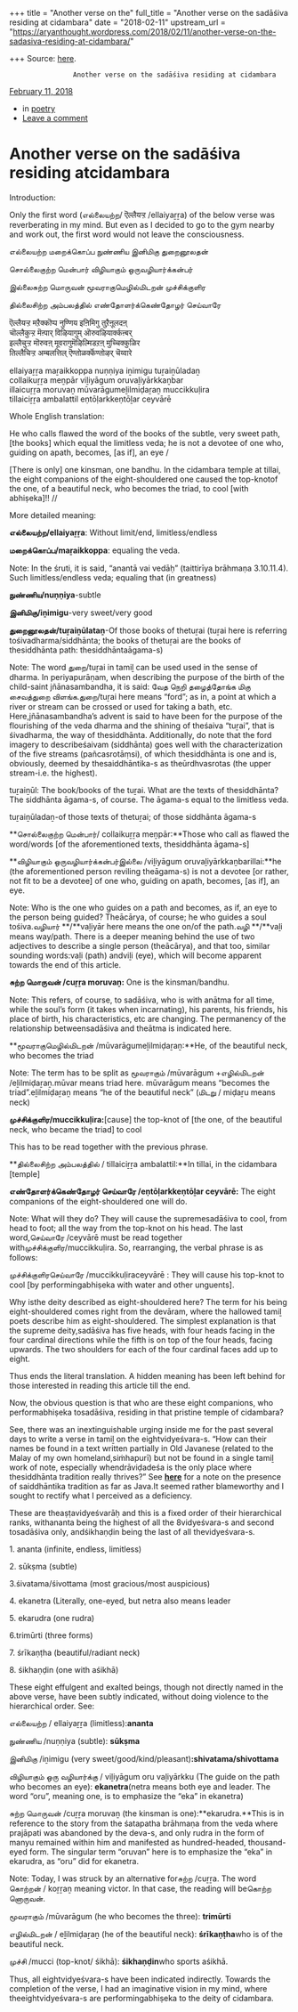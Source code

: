 +++
title = "Another verse on the"
full_title = "Another verse on the sadāśiva residing at cidambara"
date = "2018-02-11"
upstream_url = "https://aryanthought.wordpress.com/2018/02/11/another-verse-on-the-sadasiva-residing-at-cidambara/"

+++
Source: [here](https://aryanthought.wordpress.com/2018/02/11/another-verse-on-the-sadasiva-residing-at-cidambara/).


					Another verse on the sadāśiva residing at cidambara				



[ February 11, 2018 
](https://aryanthought.wordpress.com/2018/02/11/another-verse-on-the-sadasiva-residing-at-cidambara/ "Permalink to Another verse on the sadāśiva residing atcidambara")

-   in [poetry](https://aryanthought.wordpress.com/category/poetry/)
-   [Leave a
    comment](https://aryanthought.wordpress.com/2018/02/11/another-verse-on-the-sadasiva-residing-at-cidambara/#respond)

# Another verse on the sadāśiva residing atcidambara

Introduction:

Only the first word (எல்லையற்ற/ ऎल्लैयऱ्ऱ /ellaiyaṟṟa) of the below
verse was reverberating in my mind. But even as I decided to go to the
gym nearby and work out, the first word would not leave the
consciousness.

எல்லையற்ற மறைக்கொப்ப நுண்ணிய இனிமிகு துறைனூலதன்

சொல்லைகுற்ற மென்பார் விழியாகும் ஒருவழியார்க்கன்பர்

இல்லைசுற்ற மொருவன் மூவராகுமெழில்மிடறன் முச்சிக்குளிர

தில்லைசிற்ற அம்பலத்தில் எண்தோளர்க்கெண்தோழர் செய்வாரே

ऎल्लैयऱ्ऱ मऱैक्कॊप्प नुण्णिय इऩिमिगु तुऱैऩूलदऩ्  
चॊल्लैकुऱ्ऱ मॆऩ्पार् विऴियागुम् ऒरुवऴियार्क्कऩ्बर्  
इल्लैचुऱ्ऱ मॊरुवऩ् मूवरागुमॆऴिल्मिडऱऩ् मुच्चिक्कुळिर  
तिल्लैचिऱ्ऱ अम्बलत्तिल् ऎण्तोळर्क्कॆण्तोऴर् चॆय्वारे

ellaiyaṟṟa maṟaikkoppa nuṇṇiya iṉimigu tuṟaiṉūladaṉ  
collaikuṟṟa meṉpār viḻiyāgum oruvaḻiyārkkaṉbar  
illaicuṟṟa moruvaṉ mūvarāgumeḻilmiḍaṟaṉ muccikkuḷira  
tillaiciṟṟa ambalattil eṇtōḷarkkeṇtōḻar ceyvārē

Whole English translation:

He who calls flawed the word of the books of the subtle, very sweet
path,\[the books\] which equal the limitless veda; he is not a devotee
of one who, guiding on apath, becomes, \[as if\], an eye /

\[There is only\] one kinsman, one bandhu. In the cidambara temple at
tillai, the eight companions of the eight-shouldered one caused the
top-knotof the one, of a beautiful neck, who becomes the triad, to cool
\[with abhiṣeka\]!! //



More detailed meaning:

**எல்லையற்ற/ellaiyaṟṟa**: Without limit/end, limitless/endless

**மறைக்கொப்ப/maṟaikkoppa**: equaling the veda.

Note: In the śruti, it is said, “anantā vai vedāḥ” (taittirīya brāhmaṇa
3.10.11.4). Such limitless/endless veda; equaling that (in greatness)

**நுண்ணிய/nuṇṇiya**-subtle

**இனிமிகு/iṉimigu**-very sweet/very good

**துறைனூலதன்/tuṟaiṉūlataṉ**-Of those books of thetuṟai (tuṟai here is
referring tośivadharma/siddhānta; the books of thetuṟai are the books
of thesiddhānta path: thesiddhāntaāgama-s)

Note: The word துறை/tuṟai in tamiḻ can be used used in the sense of
dharma. In periyapurāṇam, when describing the purpose of the birth of
the child-saint jñānasambandha, it is said: வேத நெறி தழைத்தோங்க மிகு
சைவத்துறை விளங்க.துறை/tuṟai here means “ford”; as in, a point at which
a river or stream can be crossed or used for taking a bath, etc.
Here,jñānasambandha’s advent is said to have been for the purpose of
the flourishing of the veda dharma and the shining of theśaiva “tuṟai”,
that is śivadharma, the way of thesiddhānta. Additionally, do note that
the ford imagery to describeśaivam (siddhānta) goes well with the
characterization of the five streams (pañcasrotāṃsi), of which
thesiddhānta is one and is, obviously, deemed by thesaiddhāntika-s as
theūrdhvasrotas (the upper stream-i.e. the highest).

tuṟaiṉūl: The book/books of the tuṟai. What are the texts of
thesiddhānta? The siddhānta āgama-s, of course. The āgama-s equal to
the limitless veda.

tuṟaiṉūladaṉ-of those texts of thetuṟai; of those siddhānta āgama-s

**சொல்லைகுற்ற மென்பார்/ collaikuṟṟa meṉpār:**Those who call as flawed
the word/words \[of the aforementioned texts, thesiddhānta āgama-s\]

**விழியாகும் ஒருவழியார்க்கன்பர்இல்லை /viḻiyāgum
oruvaḻiyārkkaṉbarillai:**he (the aforementioned person reviling
theāgama-s) is not a devotee \[or rather, not fit to be a devotee\] of
one who, guiding on apath, becomes, \[as if\], an eye.

Note: Who is the one who guides on a path and becomes, as if, an eye to
the person being guided? Theācārya, of course; he who guides a soul
tośiva.வழியார் **/**vaḻiyār here means the one on/of the path.வழி
**/**vaḻi means way/path. There is a deeper meaning behind the use of
two adjectives to describe a single person (theācārya), and that too,
similar sounding words:vaḻi (path) andviḻi (eye), which will become
apparent towards the end of this article.

**சுற்ற மொருவன் /cuṟṟa moruvaṉ:** One is the kinsman/bandhu.

Note: This refers, of course, to sadāśiva, who is with anātma for all
time, while the soul’s form (it takes when incarnating), his parents,
his friends, his place of birth, his characteristics, etc are changing.
The permanency of the relationship betweensadāśiva and theātma is
indicated here.

**மூவராகுமெழில்மிடறன் /mūvarāgumeḻilmiḍaṟaṉ:**He, of the beautiful
neck, who becomes the triad

Note: The term has to be split as மூவராகும் /mūvarāgum +எழில்மிடறன்
/eḻilmiḍaṟaṉ.mūvar means triad here. mūvarāgum means “becomes the
triad”.eḻilmiḍaṟaṉ means “he of the beautiful neck” (மிடறு / miḍaṟu
means neck)

**முச்சிக்குளிர/muccikkuḷira:**\[cause\] the top-knot of \[the one, of
the beautiful neck, who became the triad\] to cool

This has to be read together with the previous phrase.

**தில்லைசிற்ற அம்பலத்தில் / tillaiciṟṟa ambalattil:**In tillai, in the
cidambara \[temple\]

**எண்தோளர்க்கெண்தோழர் செய்வாரே /eṇtōḷarkkeṇtōḻar ceyvārē:** The eight
companions of the eight-shouldered one will do.

Note: What will they do? They will cause the supremesadāśiva to cool,
from head to foot; all the way from the top-knot on his head. The last
word,செய்வாரே /ceyvārē must be read together
withமுச்சிக்குளிர/muccikkuḷira. So, rearranging, the verbal phrase is
as follows:

முச்சிக்குளிரசெய்வாரே /muccikkuḷiraceyvārē : They will cause his
top-knot to cool \[by performingabhiṣeka with water and other
unguents\].

Why isthe deity described as eight-shouldered here? The term for his
being eight-shouldered comes right from the devāram, where the hallowed
tamiḻ poets describe him as eight-shouldered. The simplest explanation
is that the supreme deity,sadāśiva has five heads, with four heads
facing in the four cardinal directions while the fifth is on top of the
four heads, facing upwards. The two shoulders for each of the four
cardinal faces add up to eight.

Thus ends the literal translation. A hidden meaning has been left behind
for those interested in reading this article till the end.



Now, the obvious question is that who are these eight companions, who
performabhiṣeka tosadāśiva, residing in that pristine temple of
cidambara?

See, there was an inextinguishable urging inside me for the past several
days to write a verse in tamiḻ on the eightvidyeśvara-s. “How can their
names be found in a text written partially in Old Javanese (related to
the Malay of my own homeland,siṁhapurī) but not be found in a single
tamiḻ work of note, especially whendrāviḍadeśa is the only place where
thesiddhānta tradition really thrives?” See
[**here**](https://twitter.com/GhorAngirasa/status/960619278365085696)
for a note on the presence of saiddhāntika tradition as far as Java.It
seemed rather blameworthy and I sought to rectify what I perceived as a
deficiency.

These are theaṣṭavidyeśvarāḥ and this is a fixed order of their
hierarchical ranks, withananta being the highest of all the
8vidyeśvara-s and second tosadāśiva only, andśikhaṇḍin being the last
of all thevidyeśvara-s.

1\. ananta (infinite, endless, limitless)

2\. sūkṣma (subtle)

3.śivatama/śivottama (most gracious/most auspicious)

4\. ekanetra (Literally, one-eyed, but netra also means leader

5\. ekarudra (one rudra)

6.trimūrti (three forms)

7\. śrīkaṇṭha (beautiful/radiant neck)

8\. śikhaṇḍin (one with aśikhā)

These eight effulgent and exalted beings, though not directly named in
the above verse, have been subtly indicated, without doing violence to
the hierarchical order. See:

எல்லையற்ற / ellaiyaṟṟa (limitless):**ananta**

நுண்ணிய /nuṇṇiya (subtle): **sūkṣma**

இனிமிகு /iṉimigu (very
sweet/good/kind/pleasant)**:shivatama/shivottama**

விழியாகும் ஒரு வழியார்க்கு / viḻiyāgum oru vaḻiyārkku (The guide on the
path who becomes an eye): **ekanetra**(netra means both eye and leader.
The word “oru”, meaning one, is to emphasize the “eka” in ekanetra)

சுற்ற மொருவன் /cuṟṟa moruvaṉ (the kinsman is one):**ekarudra.**This
is in reference to the story from the śatapatha brāhmaṇa from the veda
where prajāpati was abandoned by the deva-s, and only rudra in the form
of manyu remained within him and manifested as hundred-headed,
thousand-eyed form. The singular term “oruvan” here is to emphasize the
“eka” in ekarudra, as “oru” did for ekanetra.

Note: Today, I was struck by an alternative forசுற்ற /cuṟṟa. The word
கொற்றன் / koṟṟaṉ meaning victor. In that case, the reading will beகொற்ற
னொருவன்.

மூவராகும் /mūvarāgum (he who becomes the three): **trimūrti**

எழில்மிடறன் / eḻilmiḍaṟaṉ (he of the beautiful neck): **śrīkaṇṭha**who
is of the beautiful neck.

முச்சி /mucci (top-knot/ śikhā): **śikhaṇḍin**who sports aśikhā.

Thus, all eightvidyeśvara-s have been indicated indirectly. Towards the
completion of the verse, I had an imaginative vision in my mind, where
theeightvidyeśvara-s are performingabhiṣeka to the deity of
cidambara.

















